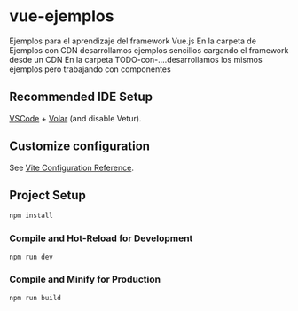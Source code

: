 # vue-ejemplos
Ejemplos para el aprendizaje del framework Vue.js
En la carpeta de Ejemplos con CDN desarrollamos ejemplos sencillos cargando el framework desde un CDN
En la carpeta TODO-con-....desarrollamos los mismos ejemplos pero trabajando con componentes

## Recommended IDE Setup

[VSCode](https://code.visualstudio.com/) + [Volar](https://marketplace.visualstudio.com/items?itemName=Vue.volar) (and disable Vetur).

## Customize configuration

See [Vite Configuration Reference](https://vitejs.dev/config/).

## Project Setup

```sh
npm install
```

### Compile and Hot-Reload for Development

```sh
npm run dev
```

### Compile and Minify for Production

```sh
npm run build
```
